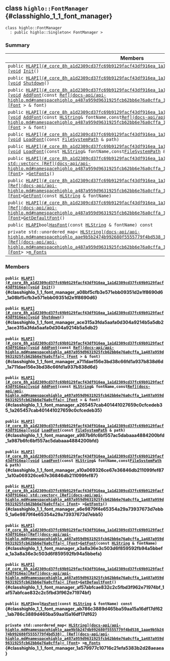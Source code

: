 ## class `highlo::FontManager` {#classhighlo_1_1_font_manager}

```
class highlo::FontManager
  : public highlo::Singleton< FontManager >
```

### Summary

 Members                        | Descriptions                                
--------------------------------|---------------------------------------------
`public `[`HLAPI](#_core_8h_a1d2309cd37fc69b9129facf43df916ea_1a1d2309cd37fc69b9129facf43df916ea)[void`](#imgui__impl__opengl3__loader_8h_ac668e7cffd9e2e9cfee428b9b2f34fa7_1ac668e7cffd9e2e9cfee428b9b2f34fa7)` `[`Init`](#classhighlo_1_1_font_manager_a08bf5cfb3e571ebb09351d2e1f8690d6_1a08bf5cfb3e571ebb09351d2e1f8690d6)`()` | 
`public `[`HLAPI](#_core_8h_a1d2309cd37fc69b9129facf43df916ea_1a1d2309cd37fc69b9129facf43df916ea)[void`](#imgui__impl__opengl3__loader_8h_ac668e7cffd9e2e9cfee428b9b2f34fa7_1ac668e7cffd9e2e9cfee428b9b2f34fa7)` `[`Shutdown`](#classhighlo_1_1_font_manager_ace315a3fda5aafa0d304a9214b5a5db2_1ace315a3fda5aafa0d304a9214b5a5db2)`()` | 
`public `[`HLAPI](#_core_8h_a1d2309cd37fc69b9129facf43df916ea_1a1d2309cd37fc69b9129facf43df916ea)[void`](#imgui__impl__opengl3__loader_8h_ac668e7cffd9e2e9cfee428b9b2f34fa7_1ac668e7cffd9e2e9cfee428b9b2f34fa7)` `[`AddFont`](#classhighlo_1_1_font_manager_a711dae156e3bd38c66fd1a937b838d6d_1a711dae156e3bd38c66fd1a937b838d6d)`(const `[`Ref](docs-api/api-highlo.md#namespacehighlo_a487a959d9631925fcb62bb6e76a0cffa_1a487a959d9631925fcb62bb6e76a0cffa)< [Font`](docs-api/api-highlo--Font.md#classhighlo_1_1_font)` > & font)` | 
`public `[`HLAPI](#_core_8h_a1d2309cd37fc69b9129facf43df916ea_1a1d2309cd37fc69b9129facf43df916ea)[void`](#imgui__impl__opengl3__loader_8h_ac668e7cffd9e2e9cfee428b9b2f34fa7_1ac668e7cffd9e2e9cfee428b9b2f34fa7)` `[`AddFont`](#classhighlo_1_1_font_manager_a265457cab401441027659c0cfcedeb35_1a265457cab401441027659c0cfcedeb35)`(const `[`HLString`](docs-api/api-highlo.md#namespacehighlo_aae9b5b2474b992680f5555779f4bd538_1aae9b5b2474b992680f5555779f4bd538)` & fontName,const `[`Ref](docs-api/api-highlo.md#namespacehighlo_a487a959d9631925fcb62bb6e76a0cffa_1a487a959d9631925fcb62bb6e76a0cffa)< [Font`](docs-api/api-highlo--Font.md#classhighlo_1_1_font)` > & font)` | 
`public `[`HLAPI](#_core_8h_a1d2309cd37fc69b9129facf43df916ea_1a1d2309cd37fc69b9129facf43df916ea)[void`](#imgui__impl__opengl3__loader_8h_ac668e7cffd9e2e9cfee428b9b2f34fa7_1ac668e7cffd9e2e9cfee428b9b2f34fa7)` `[`LoadFont`](#classhighlo_1_1_font_manager_a987b6fc6bf557ac5dabaaa4884200bfd_1a987b6fc6bf557ac5dabaaa4884200bfd)`(const `[`FileSystemPath`](docs-api/api-highlo--FileSystemPath.md#classhighlo_1_1_file_system_path)` & path)` | 
`public `[`HLAPI](#_core_8h_a1d2309cd37fc69b9129facf43df916ea_1a1d2309cd37fc69b9129facf43df916ea)[void`](#imgui__impl__opengl3__loader_8h_ac668e7cffd9e2e9cfee428b9b2f34fa7_1ac668e7cffd9e2e9cfee428b9b2f34fa7)` `[`LoadFont`](#classhighlo_1_1_font_manager_a10a069326ce67e36846db211099fef87_1a10a069326ce67e36846db211099fef87)`(const `[`HLString`](docs-api/api-highlo.md#namespacehighlo_aae9b5b2474b992680f5555779f4bd538_1aae9b5b2474b992680f5555779f4bd538)` & fontName,const `[`FileSystemPath`](docs-api/api-highlo--FileSystemPath.md#classhighlo_1_1_file_system_path)` & path)` | 
`public `[`HLAPI](#_core_8h_a1d2309cd37fc69b9129facf43df916ea_1a1d2309cd37fc69b9129facf43df916ea) std::vector< [Ref](docs-api/api-highlo.md#namespacehighlo_a487a959d9631925fcb62bb6e76a0cffa_1a487a959d9631925fcb62bb6e76a0cffa)< [Font`](docs-api/api-highlo--Font.md#classhighlo_1_1_font)` > > `[`GetFonts`](#classhighlo_1_1_font_manager_a6e9879f4e65354a29a73937673d7ebb5_1a6e9879f4e65354a29a73937673d7ebb5)`()` | 
`public `[`HLAPI](#_core_8h_a1d2309cd37fc69b9129facf43df916ea_1a1d2309cd37fc69b9129facf43df916ea)[Ref](docs-api/api-highlo.md#namespacehighlo_a487a959d9631925fcb62bb6e76a0cffa_1a487a959d9631925fcb62bb6e76a0cffa)< [Font`](docs-api/api-highlo--Font.md#classhighlo_1_1_font)` > `[`GetFont`](#classhighlo_1_1_font_manager_a3a8a36e3c503d6f859592fb94a5bbefa_1a3a8a36e3c503d6f859592fb94a5bbefa)`(const `[`HLString`](docs-api/api-highlo.md#namespacehighlo_aae9b5b2474b992680f5555779f4bd538_1aae9b5b2474b992680f5555779f4bd538)` & fontName)` | 
`public `[`HLAPI](#_core_8h_a1d2309cd37fc69b9129facf43df916ea_1a1d2309cd37fc69b9129facf43df916ea)[Ref](docs-api/api-highlo.md#namespacehighlo_a487a959d9631925fcb62bb6e76a0cffa_1a487a959d9631925fcb62bb6e76a0cffa)< [Font`](docs-api/api-highlo--Font.md#classhighlo_1_1_font)` > `[`GetDefaultFont`](#classhighlo_1_1_font_manager_af57abfcae832c2c5fbd3f962e71974bf_1af57abfcae832c2c5fbd3f962e71974bf)`()` | 
`public `[`HLAPI`](#_core_8h_a1d2309cd37fc69b9129facf43df916ea_1a1d2309cd37fc69b9129facf43df916ea)` bool `[`HasFont`](#classhighlo_1_1_font_manager_ab786c3889d465ba59aa15a16df17df62_1ab786c3889d465ba59aa15a16df17df62)`(const `[`HLString`](docs-api/api-highlo.md#namespacehighlo_aae9b5b2474b992680f5555779f4bd538_1aae9b5b2474b992680f5555779f4bd538)` & fontName) const` | 
`private std::unordered_map< `[`HLString](docs-api/api-highlo.md#namespacehighlo_aae9b5b2474b992680f5555779f4bd538_1aae9b5b2474b992680f5555779f4bd538), [Ref](docs-api/api-highlo.md#namespacehighlo_a487a959d9631925fcb62bb6e76a0cffa_1a487a959d9631925fcb62bb6e76a0cffa)< [Font`](docs-api/api-highlo--Font.md#classhighlo_1_1_font)` > > `[`m_Fonts`](#classhighlo_1_1_font_manager_1a579977c10716c21efa5383b2d28aeaea) | 

### Members

#### `public `[`HLAPI](#_core_8h_a1d2309cd37fc69b9129facf43df916ea_1a1d2309cd37fc69b9129facf43df916ea)[void`](#imgui__impl__opengl3__loader_8h_ac668e7cffd9e2e9cfee428b9b2f34fa7_1ac668e7cffd9e2e9cfee428b9b2f34fa7)` `[`Init`](#classhighlo_1_1_font_manager_a08bf5cfb3e571ebb09351d2e1f8690d6_1a08bf5cfb3e571ebb09351d2e1f8690d6)`()` {#classhighlo_1_1_font_manager_a08bf5cfb3e571ebb09351d2e1f8690d6_1a08bf5cfb3e571ebb09351d2e1f8690d6}

#### `public `[`HLAPI](#_core_8h_a1d2309cd37fc69b9129facf43df916ea_1a1d2309cd37fc69b9129facf43df916ea)[void`](#imgui__impl__opengl3__loader_8h_ac668e7cffd9e2e9cfee428b9b2f34fa7_1ac668e7cffd9e2e9cfee428b9b2f34fa7)` `[`Shutdown`](#classhighlo_1_1_font_manager_ace315a3fda5aafa0d304a9214b5a5db2_1ace315a3fda5aafa0d304a9214b5a5db2)`()` {#classhighlo_1_1_font_manager_ace315a3fda5aafa0d304a9214b5a5db2_1ace315a3fda5aafa0d304a9214b5a5db2}

#### `public `[`HLAPI](#_core_8h_a1d2309cd37fc69b9129facf43df916ea_1a1d2309cd37fc69b9129facf43df916ea)[void`](#imgui__impl__opengl3__loader_8h_ac668e7cffd9e2e9cfee428b9b2f34fa7_1ac668e7cffd9e2e9cfee428b9b2f34fa7)` `[`AddFont`](#classhighlo_1_1_font_manager_a711dae156e3bd38c66fd1a937b838d6d_1a711dae156e3bd38c66fd1a937b838d6d)`(const `[`Ref](docs-api/api-highlo.md#namespacehighlo_a487a959d9631925fcb62bb6e76a0cffa_1a487a959d9631925fcb62bb6e76a0cffa)< [Font`](docs-api/api-highlo--Font.md#classhighlo_1_1_font)` > & font)` {#classhighlo_1_1_font_manager_a711dae156e3bd38c66fd1a937b838d6d_1a711dae156e3bd38c66fd1a937b838d6d}

#### `public `[`HLAPI](#_core_8h_a1d2309cd37fc69b9129facf43df916ea_1a1d2309cd37fc69b9129facf43df916ea)[void`](#imgui__impl__opengl3__loader_8h_ac668e7cffd9e2e9cfee428b9b2f34fa7_1ac668e7cffd9e2e9cfee428b9b2f34fa7)` `[`AddFont`](#classhighlo_1_1_font_manager_a265457cab401441027659c0cfcedeb35_1a265457cab401441027659c0cfcedeb35)`(const `[`HLString`](docs-api/api-highlo.md#namespacehighlo_aae9b5b2474b992680f5555779f4bd538_1aae9b5b2474b992680f5555779f4bd538)` & fontName,const `[`Ref](docs-api/api-highlo.md#namespacehighlo_a487a959d9631925fcb62bb6e76a0cffa_1a487a959d9631925fcb62bb6e76a0cffa)< [Font`](docs-api/api-highlo--Font.md#classhighlo_1_1_font)` > & font)` {#classhighlo_1_1_font_manager_a265457cab401441027659c0cfcedeb35_1a265457cab401441027659c0cfcedeb35}

#### `public `[`HLAPI](#_core_8h_a1d2309cd37fc69b9129facf43df916ea_1a1d2309cd37fc69b9129facf43df916ea)[void`](#imgui__impl__opengl3__loader_8h_ac668e7cffd9e2e9cfee428b9b2f34fa7_1ac668e7cffd9e2e9cfee428b9b2f34fa7)` `[`LoadFont`](#classhighlo_1_1_font_manager_a987b6fc6bf557ac5dabaaa4884200bfd_1a987b6fc6bf557ac5dabaaa4884200bfd)`(const `[`FileSystemPath`](docs-api/api-highlo--FileSystemPath.md#classhighlo_1_1_file_system_path)` & path)` {#classhighlo_1_1_font_manager_a987b6fc6bf557ac5dabaaa4884200bfd_1a987b6fc6bf557ac5dabaaa4884200bfd}

#### `public `[`HLAPI](#_core_8h_a1d2309cd37fc69b9129facf43df916ea_1a1d2309cd37fc69b9129facf43df916ea)[void`](#imgui__impl__opengl3__loader_8h_ac668e7cffd9e2e9cfee428b9b2f34fa7_1ac668e7cffd9e2e9cfee428b9b2f34fa7)` `[`LoadFont`](#classhighlo_1_1_font_manager_a10a069326ce67e36846db211099fef87_1a10a069326ce67e36846db211099fef87)`(const `[`HLString`](docs-api/api-highlo.md#namespacehighlo_aae9b5b2474b992680f5555779f4bd538_1aae9b5b2474b992680f5555779f4bd538)` & fontName,const `[`FileSystemPath`](docs-api/api-highlo--FileSystemPath.md#classhighlo_1_1_file_system_path)` & path)` {#classhighlo_1_1_font_manager_a10a069326ce67e36846db211099fef87_1a10a069326ce67e36846db211099fef87}

#### `public `[`HLAPI](#_core_8h_a1d2309cd37fc69b9129facf43df916ea_1a1d2309cd37fc69b9129facf43df916ea) std::vector< [Ref](docs-api/api-highlo.md#namespacehighlo_a487a959d9631925fcb62bb6e76a0cffa_1a487a959d9631925fcb62bb6e76a0cffa)< [Font`](docs-api/api-highlo--Font.md#classhighlo_1_1_font)` > > `[`GetFonts`](#classhighlo_1_1_font_manager_a6e9879f4e65354a29a73937673d7ebb5_1a6e9879f4e65354a29a73937673d7ebb5)`()` {#classhighlo_1_1_font_manager_a6e9879f4e65354a29a73937673d7ebb5_1a6e9879f4e65354a29a73937673d7ebb5}

#### `public `[`HLAPI](#_core_8h_a1d2309cd37fc69b9129facf43df916ea_1a1d2309cd37fc69b9129facf43df916ea)[Ref](docs-api/api-highlo.md#namespacehighlo_a487a959d9631925fcb62bb6e76a0cffa_1a487a959d9631925fcb62bb6e76a0cffa)< [Font`](docs-api/api-highlo--Font.md#classhighlo_1_1_font)` > `[`GetFont`](#classhighlo_1_1_font_manager_a3a8a36e3c503d6f859592fb94a5bbefa_1a3a8a36e3c503d6f859592fb94a5bbefa)`(const `[`HLString`](docs-api/api-highlo.md#namespacehighlo_aae9b5b2474b992680f5555779f4bd538_1aae9b5b2474b992680f5555779f4bd538)` & fontName)` {#classhighlo_1_1_font_manager_a3a8a36e3c503d6f859592fb94a5bbefa_1a3a8a36e3c503d6f859592fb94a5bbefa}

#### `public `[`HLAPI](#_core_8h_a1d2309cd37fc69b9129facf43df916ea_1a1d2309cd37fc69b9129facf43df916ea)[Ref](docs-api/api-highlo.md#namespacehighlo_a487a959d9631925fcb62bb6e76a0cffa_1a487a959d9631925fcb62bb6e76a0cffa)< [Font`](docs-api/api-highlo--Font.md#classhighlo_1_1_font)` > `[`GetDefaultFont`](#classhighlo_1_1_font_manager_af57abfcae832c2c5fbd3f962e71974bf_1af57abfcae832c2c5fbd3f962e71974bf)`()` {#classhighlo_1_1_font_manager_af57abfcae832c2c5fbd3f962e71974bf_1af57abfcae832c2c5fbd3f962e71974bf}

#### `public `[`HLAPI`](#_core_8h_a1d2309cd37fc69b9129facf43df916ea_1a1d2309cd37fc69b9129facf43df916ea)` bool `[`HasFont`](#classhighlo_1_1_font_manager_ab786c3889d465ba59aa15a16df17df62_1ab786c3889d465ba59aa15a16df17df62)`(const `[`HLString`](docs-api/api-highlo.md#namespacehighlo_aae9b5b2474b992680f5555779f4bd538_1aae9b5b2474b992680f5555779f4bd538)` & fontName) const` {#classhighlo_1_1_font_manager_ab786c3889d465ba59aa15a16df17df62_1ab786c3889d465ba59aa15a16df17df62}

#### `private std::unordered_map< `[`HLString](docs-api/api-highlo.md#namespacehighlo_aae9b5b2474b992680f5555779f4bd538_1aae9b5b2474b992680f5555779f4bd538), [Ref](docs-api/api-highlo.md#namespacehighlo_a487a959d9631925fcb62bb6e76a0cffa_1a487a959d9631925fcb62bb6e76a0cffa)< [Font`](docs-api/api-highlo--Font.md#classhighlo_1_1_font)` > > `[`m_Fonts`](#classhighlo_1_1_font_manager_1a579977c10716c21efa5383b2d28aeaea) {#classhighlo_1_1_font_manager_1a579977c10716c21efa5383b2d28aeaea}

